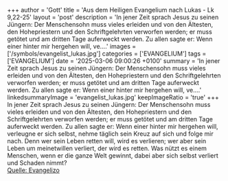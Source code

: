 +++
author = 'Gott'
title = 'Aus dem Heiligen Evangelium nach Lukas - Lk 9,22-25'
layout = 'post'
description = 'In jener Zeit sprach Jesus zu seinen Jüngern: Der Menschensohn muss vieles erleiden und von den Ältesten, den Hohepriestern und den Schriftgelehrten verworfen werden; er muss getötet und am dritten Tage auferweckt werden. Zu allen sagte er: Wenn einer hinter mir hergehen will, ve....'
images = ['/symbols/evangelist_lukas.jpg']
categories = ['EVANGELIUM']
tags = ['EVANGELIUM']
date = '2025-03-06 09:00:26 +0100'
summary = 'In jener Zeit sprach Jesus zu seinen Jüngern: Der Menschensohn muss vieles erleiden und von den Ältesten, den Hohepriestern und den Schriftgelehrten verworfen werden; er muss getötet und am dritten Tage auferweckt werden. Zu allen sagte er: Wenn einer hinter mir hergehen will, ve....'
linkedsummaryImage = 'evangelist_lukas.jpg'
keepImageRatio = 'true'
+++
In jener Zeit sprach Jesus zu seinen Jüngern: Der Menschensohn muss vieles erleiden und von den Ältesten, den Hohepriestern und den Schriftgelehrten verworfen werden; er muss getötet und am dritten Tage auferweckt werden.
Zu allen sagte er: Wenn einer hinter mir hergehen will, verleugne er sich selbst, nehme täglich sein Kreuz auf sich und folge mir nach.<!--more-->
Denn wer sein Leben retten will, wird es verlieren; wer aber sein Leben um meinetwillen verliert, der wird es retten.
Was nützt es einem Menschen, wenn er die ganze Welt gewinnt, dabei aber sich selbst verliert und Schaden nimmt?<br> [Quelle: Evangelizo](https://evangeliumtagfuertag.org/DE/gospel)